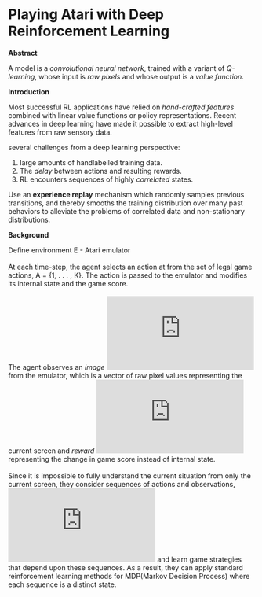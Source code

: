 Playing Atari with Deep Reinforcement Learning
==============================================  

**Abstract**
   
A model is a *convolutional neural network*, trained with a variant of *Q-learning*, whose input is *raw pixels* and whose output is a *value function*.  
  
**Introduction**  

Most successful RL applications have relied on *hand-crafted features* combined with linear value functions or policy representations. Recent advances in deep learning have made it possible to extract high-level features from raw sensory data.  
 
several challenges from a deep learning perspective:  
1. large amounts of handlabelled training data.
2. The *delay* between actions and resulting rewards.
3. RL encounters sequences of highly *correlated* states.  
  
Use an **experience replay** mechanism  which randomly samples previous transitions, and thereby smooths the training distribution over many past behaviors to alleviate the problems of correlated data and non-stationary distributions.  
  
**Background**  
  
Define environment E - Atari emulator<br>  
At each time-step, the agent selects an action at from the set of legal game actions, A = {1, . . . , K}.
The action is passed to the emulator and modifies its internal state and the game score.<br>  
The agent observes an *image* ![equation](https://latex.codecogs.com/gif.latex?x_%7Bt%7D%20%5Cin%20R%5E%7B_%7Bd%7D%7D) from the emulator, which is a vector of raw pixel values representing the current screen and *reward* ![equation](https://latex.codecogs.com/gif.latex?r_%7Bt%7D) representing the change in game score instead of internal state.<br>  
Since it is impossible to fully understand the current situation
from only the current screen, they consider sequences of actions and observations, ![equation](https://latex.codecogs.com/gif.latex?s_%7Bt%7D%20%3D%20x_%7B1%7D%2C%20a_%7B1%7D%2C%20x_%7B2%7D%2C%20a_%7B2%7D%2C%20...%2Ca_%7Bt-1%7D%2Cx_%7Bt%7D) and learn game strategies that depend upon these sequences. As a result, they can apply standard reinforcement learning methods for MDP(Markov Decision Process) where each sequence is a distinct state.


